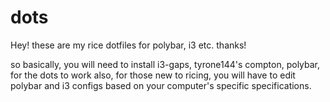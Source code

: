 # dots
Hey! these are my rice dotfiles for polybar, i3 etc. 
thanks!

so basically, you will need to install i3-gaps, tyrone144's compton, polybar, for the dots to work
also, for those new to ricing, you will have to edit polybar and i3 configs based on your computer's specific specifications. 

